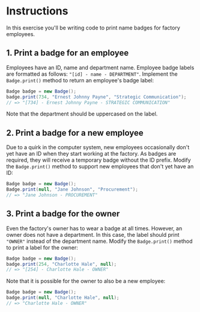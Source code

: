 # Instructions

In this exercise you'll be writing code to print name badges for factory employees.

## 1. Print a badge for an employee

Employees have an ID, name and department name. Employee badge labels are formatted as follows: `"[id] - name - DEPARTMENT"`.
Implement the `Badge.print()` method to return an employee's badge label:

```java
Badge badge = new Badge();
badge.print(734, "Ernest Johnny Payne", "Strategic Communication");
// => "[734] - Ernest Johnny Payne - STRATEGIC COMMUNICATION"
```

Note that the department should be uppercased on the label.

## 2. Print a badge for a new employee

Due to a quirk in the computer system, new employees occasionally don't yet have an ID when they start working at the factory.
As badges are required, they will receive a temporary badge without the ID prefix. Modify the `Badge.print()` method to support new employees that don't yet have an ID:

```java
Badge badge = new Badge();
Badge.print(null, "Jane Johnson", "Procurement");
// => "Jane Johnson - PROCUREMENT"
```

## 3. Print a badge for the owner

Even the factory's owner has to wear a badge at all times.
However, an owner does not have a department. In this case, the label should print `"OWNER"` instead of the department name.
Modify the `Badge.print()` method to print a label for the owner:

```java
Badge badge = new Badge();
badge.print(254, "Charlotte Hale", null);
// => "[254] - Charlotte Hale - OWNER"
```

Note that it is possible for the owner to also be a new employee:

```java
Badge badge = new Badge();
badge.print(null, "Charlotte Hale", null);
// => "Charlotte Hale - OWNER"
```
